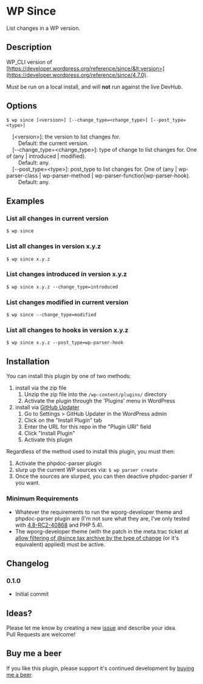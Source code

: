 #  WP Since
List changes in a WP version.

## Description
WP_CLI version of [https://developer.wordpress.org/reference/since/&lt;version>](https://developer.wordpress.org/reference/since/4.7.0).

Must be run on a local install, and will **not** run against the live DevHub.

## Options

`$ wp since [<version>] [--change_type=<change_type>] [--post_type=<type>]`

&nbsp;&nbsp;&nbsp;&nbsp;[&lt;version>]: the version to list changes for.<br />
&nbsp;&nbsp;&nbsp;&nbsp;&nbsp;&nbsp;&nbsp;&nbsp;Default: the current version.<br />
&nbsp;&nbsp;&nbsp;&nbsp;[--change\_type=&lt;change\_type>]: type of change to list changes for. One of (any | introduced | modified).<br />
&nbsp;&nbsp;&nbsp;&nbsp;&nbsp;&nbsp;&nbsp;&nbsp;Default: any.<br />
&nbsp;&nbsp;&nbsp;&nbsp;[--post\_type=&lt;type>]: post\_type to list changes for.  One of (any | wp-parser-class | wp-parser-method | wp-parser-function|wp-parser-hook).<br />
&nbsp;&nbsp;&nbsp;&nbsp;&nbsp;&nbsp;&nbsp;&nbsp;Default: any.

## Examples

### List all changes in current version

`$ wp since`

### List all changes in version x.y.z

`$ wp since x.y.z`

### List changes introduced in version x.y.z

`$ wp since x.y.z --change_type=introduced`

### List changes modified in current version

`$ wp since --change_type=modified`

### List all changes to hooks in version x.y.z

`$ wp since x.y.z --post_type=wp-parser-hook`

## Installation
You can install this plugin by one of two methods:

1. install via the zip file
    1. Unzip the zip file into the `/wp-content/plugins/` directory
    1. Activate the plugin through the 'Plugins' menu in WordPress
1. install via [GitHub Updater](https://github.com/afragen/github-updater)
    1. Go to Settings > GitHub Updater in the WordPress admin
    1. Click on the "Install Plugin" tab
    1. Enter the URL for this repo in the "Plugin URI" field
    1. Click "Install Plugin"
    1. Activate this plugin
 
Regardless of the method used to install this plugin, you must then:

1. Activate the phpdoc-parser plugin
1. slurp up the current WP sources via: `$ wp parser create`
1. Once the sources are slurped, you can then deactive phpdoc-parser if you want.

### Minimum Requirements
* Whatever the requirements to run the wporg-developer theme and phpdoc-parser
plugin are (I'm not sure what they are, I've only tested with
[4.8-RC2-40868](https://wordpress.org/news/2017/06/wordpress-4-8-release-candidate-2/) and PHP 5.4).
* The wporg-developer theme (with the patch in the meta.trac ticket at
[allow filtering of @since tax archive by the type of change](https://meta.trac.wordpress.org/ticket/2847)
(or it's equivalent) applied) must be active.

## Changelog

### 0.1.0

* Initial commit

## Ideas?
Please let me know by creating a new [issue](https://github.com/pbiron/wp-since/issues/new) and describe your idea.  
Pull Requests are welcome!

## Buy me a beer

If you like this plugin, please support it's continued development by [buying me a beer](https://www.paypal.com/cgi-bin/webscr?cmd=_s-xclick&hosted_button_id=Z6D97FA595WSU).

